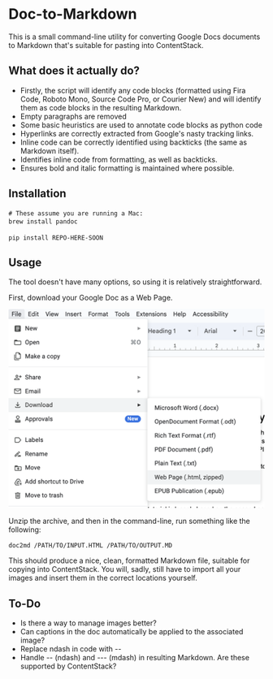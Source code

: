 # Doc-to-Markdown

This is a small command-line utility for converting Google Docs documents to
Markdown that's suitable for pasting into ContentStack.

## What does it actually do?

- Firstly, the script will identify any code blocks (formatted using Fira Code, Roboto Mono, Source Code Pro, or Courier New) and will identify them as code blocks in the resulting Markdown.
- Empty paragraphs are removed
- Some basic heuristics are used to annotate code blocks as python code
- Hyperlinks are correctly extracted from Google's nasty tracking links.
- Inline code can be correctly identified using backticks (the same as Markdown itself).
- Identifies inline code from formatting, as well as backticks.
- Ensures bold and italic formatting is maintained where possible.

## Installation

```
# These assume you are running a Mac:
brew install pandoc

pip install REPO-HERE-SOON
```

## Usage

The tool doesn't have many options, so using it is relatively straightforward.

First, download your Google Doc as a Web Page.

![](images/export_screenshot.png)

Unzip the archive, and then in the command-line, run something like the following:

```
doc2md /PATH/TO/INPUT.HTML /PATH/TO/OUTPUT.MD
```

This should produce a nice, clean, formatted Markdown file, suitable for copying into ContentStack.
You will, sadly, still have to import all your images and insert them in the correct locations yourself.

## To-Do

- Is there a way to manage images better?
- Can captions in the doc automatically be applied to the associated image?
- Replace ndash in code with --
- Handle -- (ndash) and --- (mdash) in resulting Markdown. Are these supported by ContentStack?